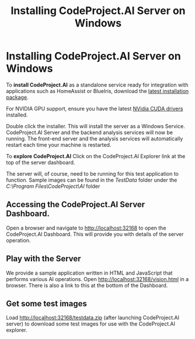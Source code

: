 ﻿---
title: Installing CodeProject.AI Server on Windows
tags:
  - CodeProject.AI
  - Windows
---

# Installing CodeProject.AI Server on Windows

To **install CodeProject.AI** as a standalone service ready for integration with applications
such as HomeAssist or BlueIris, download the 
[latest installation package](https://www.codeproject.com/ai/latest.aspx).

For NVIDIA GPU support, ensure you have the latest [NVidia CUDA drivers](https://www.nvidia.com/download/index.aspx) installed.

Double click the installer. This will install the server as a Windows Service. CodeProject.AI
Server and the backend analysis services will now be running. The front-end server and the 
analysis services will automatically restart each time your machine is restarted.

To **explore CodeProject.AI** Click on the CodeProject.AI Explorer link at the top of the server dashboard. 

The server will, of course, need to be running for this test application to function. Sample images
can be found in the <i>TestData</i> folder under the <i>C:\Program Files\CodeProject\AI</i> folder


## Accessing the CodeProject.AI Server Dashboard.
Open a browser and navigate to [http://localhost:32168](http://localhost:32168) to open the
CodeProject.AI Dashboard.  This will provide you with details of the server operation.

## Play with the Server
We provide a sample application written in HTML and JavaScript that performs various AI operations.
Open [http://localhost:32168/vision.html](http://localhost:32168/vision.html) in a browser. 
There is also a link to this at the bottom of the Dashboard.

## Get some test images

Load [http://localhost:32168/testdata.zip](http://localhost:32168/testdata.zip) (after launching 
CodeProject.AI server) to download some test images for use with the CodeProject.AI explorer.
